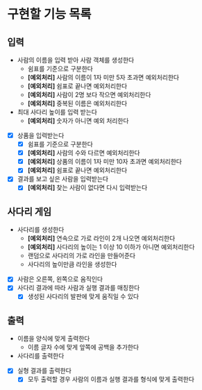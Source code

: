 # 구현할 기능 목록

## 입력

- 사람의 이름을 입력 받아 사람 객체를 생성한다
    - 쉼표를 기준으로 구분한다
    - **[예외처리]** 사람의 이름이 1자 미만 5자 초과면 예외처리한다
    - **[예외처리]** 쉼표로 끝나면 예외처리한다
    - **[예외처리]** 사람이 2명 보다 작으면 예외처리한다
    - **[예외처리]** 중복된 이름은 예외처리한다
- 최대 사다리 높이를 입력 받는다
    - **[예외처리]** 숫자가 아니면 예외 처리한다
- [x] 상품을 입력받는다
    - [x] 쉼표를 기준으로 구분한다
    - [x] **[예외처리]** 사람의 수와 다르면 예외처리한다
    - [x] **[예외처리]** 상품의 이름이 1자 미만 10자 초과면 예외처리한다
    - [x] **[예외처리]** 쉼표로 끝나면 예외처리한다
- [x] 결과를 보고 싶은 사람을 입력받는다
    - [x] **[예외처리]** 찾는 사람이 없다면 다시 입력받는다

## 사다리 게임

- 사다리를 생성한다
    - **[예외처리]** 연속으로 가로 라인이 2개 나오면 예외처리한다
    - **[예외처리]** 사다리의 높이는 1 이상 10 이하가 아니면 예외처리한다
    - 랜덤으로 사다리의 가로 라인을 만들어준다
    - 사다리의 높이만큼 라인을 생성한다
- [x] 사람은 오른쪽, 왼쪽으로 움직인다
- [x] 사다리 결과에 따라 사람과 실행 결과를 매칭한다
    - [x] 생성된 사다리의 발판에 맞게 움직일 수 있다

## 출력

- 이름을 양식에 맞게 출력한다
    - 이름 글자 수에 맞게 앞쪽에 공백을 추가한다
- 사다리를 출력한다
- [x] 실형 결과를 출력한다
    - [x] 모두 출력할 경우 사람의 이름과 실행 결과를 형식에 맞게 출력한다
